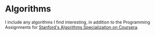 # Algorithms
I include any algorithms I find interesting, in addition to the Programming Assignments for <a href="https://www.coursera.org/specializations/algorithms?" target="_blank">Stanford's Algorithms Specialization on Coursera</a>.

